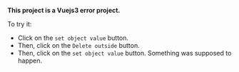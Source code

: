 **This project is a Vuejs3 error project.**

To try it:
* Click on the `set object value` button.
* Then, click on the `Delete outside` button.
* Then, click on the `set object value` button. Something was supposed to happen.

